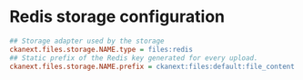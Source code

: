 # Redis storage configuration

```ini
## Storage adapter used by the storage
ckanext.files.storage.NAME.type = files:redis
## Static prefix of the Redis key generated for every upload.
ckanext.files.storage.NAME.prefix = ckanext:files:default:file_content:
```
